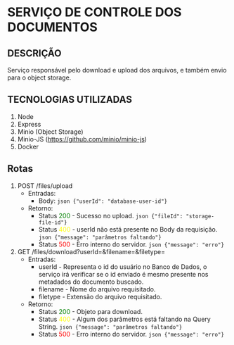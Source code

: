 # SERVIÇO DE CONTROLE DOS DOCUMENTOS

## DESCRIÇÃO
Serviço responsável pelo download e upload dos arquivos, e também envio para o object storage.

## TECNOLOGIAS UTILIZADAS
1. Node
1. Express
1. Minio (Object Storage)
1. Minio-JS (https://github.com/minio/minio-js)
1. Docker

## Rotas
1. POST /files/upload
    * Entradas:
        * Body:  ```json {"userId": "database-user-id"}```
    * Retorno:
        * Status <span style="color:green">200</span> - Sucesso no upload. ```json {"fileId": "storage-file-id"}```
        * Status <span style="color:yellow">400</span> - userId não está presente no Body da requisição. ```json {"message": "parâmetros faltando"}```
        * Status <span style="color:red">500</span> - Erro interno do servidor. ```json {"message": "erro"}``` 
1. GET /files/download?userId=&filename=&filetype=
    * Entradas:
        * userId - Representa o id do usuário no Banco de Dados, o serviço irá verificar se o id enviado é mesmo presente nos metadados do documento buscado.
        * filename - Nome do arquivo requisitado.
        * filetype - Extensão do arquivo requisitado.
    * Retorno:
        * Status <span style="color:green">200</span> - Objeto para download.
        * Status <span style="color:yellow">400</span> - Algum dos parâmetros está faltando na Query String. ```json {"message": "parâmetros faltando"}```
        * Status <span style="color:red">500</span> - Erro interno do servidor. ```json {"message": "erro"}```